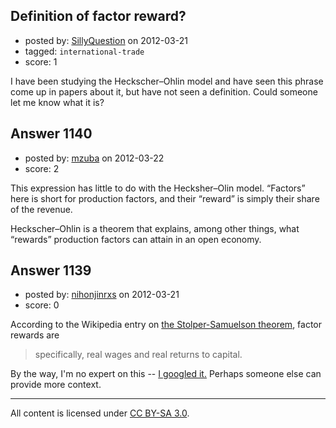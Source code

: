 ## Definition of factor reward?

- posted by: [SillyQuestion](https://stackexchange.com/users/-1/802-sillyquestion) on 2012-03-21
- tagged: `international-trade`
- score: 1

I have been studying the Heckscher–Ohlin model and have seen this phrase come up in papers about it, but have not seen a definition. Could someone let me know what it is?


## Answer 1140

- posted by: [mzuba](https://stackexchange.com/users/-1/219-mzuba) on 2012-03-22
- score: 2

This expression has little to do with the Hecksher–Olin model. “Factors” here is short for production factors, and their “reward” is simply their share of the revenue.

Heckscher–Ohlin is a theorem that explains, among other things, what “rewards” production factors can attain in an open economy.


## Answer 1139

- posted by: [nihonjinrxs](https://stackexchange.com/users/-1/801-nihonjinrxs) on 2012-03-21
- score: 0

<p>According to the Wikipedia entry on <a href="http://en.wikipedia.org/wiki/Stolper%E2%80%93Samuelson_theorem" rel="nofollow">the Stolper-Samuelson theorem</a>, factor rewards are</p>

<blockquote>
  <p>specifically, real wages and real returns to capital.</p>
</blockquote>

<p>By the way, I'm no expert on this -- <a href="http://lmgtfy.com/?q=Heckscher%E2%80%93Ohlin%20factor%20reward#" rel="nofollow">I googled it.</a>  Perhaps someone else can provide more context.</p>




---

All content is licensed under [CC BY-SA 3.0](https://creativecommons.org/licenses/by-sa/3.0/).
